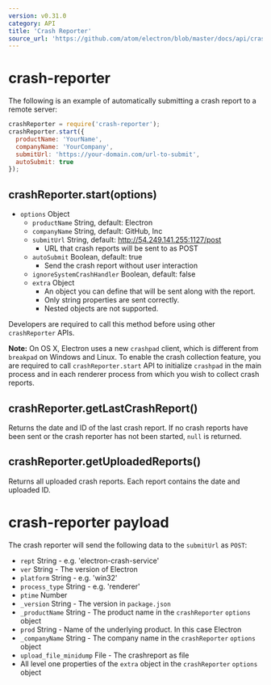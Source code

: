 ```yaml
---
version: v0.31.0
category: API
title: 'Crash Reporter'
source_url: 'https://github.com/atom/electron/blob/master/docs/api/crash-reporter.md'
---
```


# crash-reporter

The following is an example of automatically submitting a crash report to a remote server:

```javascript
crashReporter = require('crash-reporter');
crashReporter.start({
  productName: 'YourName',
  companyName: 'YourCompany',
  submitUrl: 'https://your-domain.com/url-to-submit',
  autoSubmit: true
});
```

## crashReporter.start(options)

* `options` Object
  * `productName` String, default: Electron
  * `companyName` String, default: GitHub, Inc
  * `submitUrl` String, default: http://54.249.141.255:1127/post
    * URL that crash reports will be sent to as POST
  * `autoSubmit` Boolean, default: true
    * Send the crash report without user interaction
  * `ignoreSystemCrashHandler` Boolean, default: false
  * `extra` Object
    * An object you can define that will be sent along with the report.
    * Only string properties are sent correctly.
    * Nested objects are not supported.

Developers are required to call this method before using other `crashReporter` APIs.

**Note:** On OS X, Electron uses a new `crashpad` client, which is different
from `breakpad` on Windows and Linux. To enable the crash collection feature,
you are required to call `crashReporter.start` API to initialize `crashpad` in the
main process and in each renderer process from which you wish to collect crash reports.

## crashReporter.getLastCrashReport()

Returns the date and ID of the last crash report. If no crash reports have been
sent or the crash reporter has not been started, `null` is returned.

## crashReporter.getUploadedReports()

Returns all uploaded crash reports. Each report contains the date and uploaded ID.

# crash-reporter payload

The crash reporter will send the following data to the `submitUrl` as `POST`:

* `rept` String - e.g. 'electron-crash-service'
* `ver` String - The version of Electron
* `platform` String - e.g. 'win32'
* `process_type` String - e.g. 'renderer'
* `ptime` Number
* `_version` String - The version in `package.json`
* `_productName` String - The product name in the `crashReporter` `options` object
* `prod` String - Name of the underlying product. In this case Electron
* `_companyName` String - The company name in the `crashReporter` `options` object
* `upload_file_minidump` File - The crashreport as file
* All level one properties of the `extra` object in the `crashReporter` `options` object
